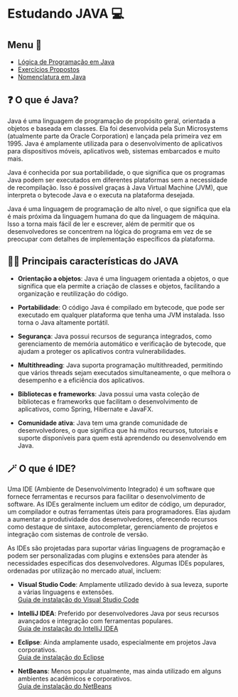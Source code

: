 # Estudando JAVA 💻
## Menu 🎯
- [Lógica de Programação em Java](logica_de_programacao.md)
- [Exercícios Propostos](exercicios_propostos.md)
- [Nomenclatura em Java](nomenclatura_variavel.md)

## ❓ O que é Java?
Java é uma linguagem de programação de propósito geral, orientada a objetos e baseada em classes. Ela foi desenvolvida pela Sun Microsystems (atualmente parte da Oracle Corporation) e lançada pela primeira vez em 1995. Java é amplamente utilizada para o desenvolvimento de aplicativos para dispositivos móveis, aplicativos web, sistemas embarcados e muito mais.

Java é conhecida por sua portabilidade, o que significa que os programas Java podem ser executados em diferentes plataformas sem a necessidade de recompilação. Isso é possível graças à Java Virtual Machine (JVM), que interpreta o bytecode Java e o executa na plataforma desejada.

Java é uma linguagem de programação de alto nível, o que significa que ela é mais próxima da linguagem humana do que da linguagem de máquina. Isso a torna mais fácil de ler e escrever, além de permitir que os desenvolvedores se concentrem na lógica do programa em vez de se preocupar com detalhes de implementação específicos da plataforma.

## 🧑‍💻 Principais características do JAVA

- **Orientação a objetos**: Java é uma linguagem orientada a objetos, o que significa que ela permite a criação de classes e objetos, facilitando a organização e reutilização do código.

- **Portabilidade**: O código Java é compilado em bytecode, que pode ser executado em qualquer plataforma que tenha uma JVM instalada. Isso torna o Java altamente portátil.

- **Segurança**: Java possui recursos de segurança integrados, como gerenciamento de memória automático e verificação de bytecode, que ajudam a proteger os aplicativos contra vulnerabilidades.

- **Multithreading**: Java suporta programação multithreaded, permitindo que vários threads sejam executados simultaneamente, o que melhora o desempenho e a eficiência dos aplicativos.

- **Bibliotecas e frameworks**: Java possui uma vasta coleção de bibliotecas e frameworks que facilitam o desenvolvimento de aplicativos, como Spring, Hibernate e JavaFX.

- **Comunidade ativa**: Java tem uma grande comunidade de desenvolvedores, o que significa que há muitos recursos, tutoriais e suporte disponíveis para quem está aprendendo ou desenvolvendo em Java.


## 🪄 O que é IDE?
Uma IDE (Ambiente de Desenvolvimento Integrado) é um software que fornece ferramentas e recursos para facilitar o desenvolvimento de software. As IDEs geralmente incluem um editor de código, um depurador, um compilador e outras ferramentas úteis para programadores. Elas ajudam a aumentar a produtividade dos desenvolvedores, oferecendo recursos como destaque de sintaxe, autocompletar, gerenciamento de projetos e integração com sistemas de controle de versão.

As IDEs são projetadas para suportar várias linguagens de programação e podem ser personalizadas com plugins e extensões para atender às necessidades específicas dos desenvolvedores. Algumas IDEs populares, ordenadas por utilização no mercado atual, incluem:

- **Visual Studio Code**: Amplamente utilizado devido à sua leveza, suporte a várias linguagens e extensões.  
[Guia de instalação do Visual Studio Code](tutorial_instalacao_ides.md)

- **IntelliJ IDEA**: Preferido por desenvolvedores Java por seus recursos avançados e integração com ferramentas populares.  
[Guia de instalação do IntelliJ IDEA](tutorial_instalacao_ides.md)

- **Eclipse**: Ainda amplamente usado, especialmente em projetos Java corporativos.  
[Guia de instalação do Eclipse](tutorial_instalacao_ides.md)

- **NetBeans**: Menos popular atualmente, mas ainda utilizado em alguns ambientes acadêmicos e corporativos.  
[Guia de instalação do NetBeans](tutorial_instalacao_ides.md)


